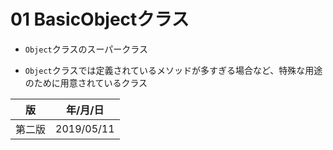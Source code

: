 01 BasicObjectクラス
===================

* `Object`クラスのスーパークラス

* `Object`クラスでは定義されているメソッドが多すぎる場合など、特殊な用途のために用意されているクラス



| 版     | 年/月/日   |
| ------ | ---------- |
| 第二版 | 2019/05/11 | 
